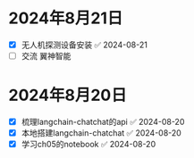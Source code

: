 

# 2024年8月21日
- [x] 无人机探测设备安装 ✅ 2024-08-21
- [ ] 交流 翼神智能

# 2024年8月20日

- [x] 梳理langchain-chatchat的api ✅ 2024-08-20
- [x] 本地搭建langchain-chatchat ✅ 2024-08-20
- [x] 学习ch05的notebook ✅ 2024-08-20
